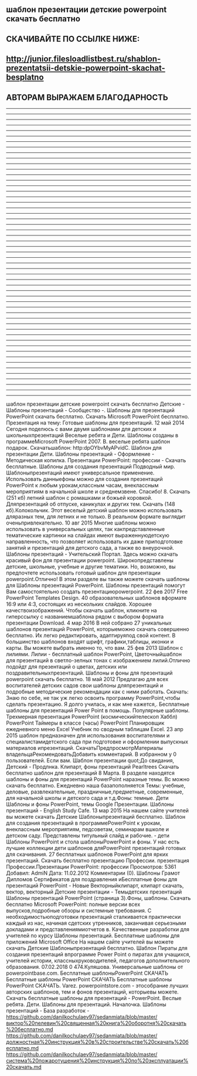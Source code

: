 шаблон презентации детские powerpoint скачать бесплатно
--------------------------------------------------
СКАЧИВАЙТЕ ПО ССЫЛКЕ НИЖЕ:
--------------------------------------------------
http://junior.filesloadlistbest.ru/shablon-prezentatsii-detskie-powerpoint-skachat-besplatno
--------------------------------------------------
АВТОРАМ ВЫРАЖАЕМ БЛАГОДАРНОСТЬ
--------------------------------------------------
--------------------------------------------------
--------------------------------------------------
--------------------------------------------------
--------------------------------------------------
--------------------------------------------------
--------------------------------------------------
--------------------------------------------------
--------------------------------------------------
--------------------------------------------------
--------------------------------------------------
--------------------------------------------------
--------------------------------------------------
--------------------------------------------------
--------------------------------------------------
--------------------------------------------------
--------------------------------------------------
--------------------------------------------------
--------------------------------------------------
--------------------------------------------------
--------------------------------------------------
--------------------------------------------------
--------------------------------------------------
--------------------------------------------------
--------------------------------------------------
--------------------------------------------------
--------------------------------------------------
--------------------------------------------------
--------------------------------------------------
--------------------------------------------------
--------------------------------------------------
--------------------------------------------------
--------------------------------------------------
--------------------------------------------------
--------------------------------------------------
--------------------------------------------------
--------------------------------------------------
--------------------------------------------------
--------------------------------------------------
--------------------------------------------------
--------------------------------------------------
--------------------------------------------------
--------------------------------------------------
--------------------------------------------------
--------------------------------------------------
--------------------------------------------------
--------------------------------------------------
--------------------------------------------------
--------------------------------------------------
--------------------------------------------------
--------------------------------------------------
--------------------------------------------------
--------------------------------------------------
--------------------------------------------------
шаблон презентации детские powerpoint скачать бесплатно Детские - Шаблоны презентаций - Сообщество  -. Шаблоны для презентаций PowerPoint скачать бесплатно. Скачать Microsoft PowerPoint бесплатно. Презентация на тему: Готовые шаблоны для презентаций. 12 май 2014  Сегодня поделюсь с вами двумя шаблонами для детских и школьныхпрезентаций Веселые ребята и Дети. Шаблоны созданы в программеMicrosoft PowerPoint 2007. В.  веселые ребята шаблон подарок. Скачатьшаблон: http:dpOYbvMyAPvidC. Шаблон для презентации Дети. Шаблоны презентаций - Оформление - Методическая копилка. Презентации PowerPoint: профессии - Скачать бесплатные. Шаблоны для создания презентаций Подводный мир. Шаблоныпрезентаций имеют универсальное применение. Использовать данныефоны можно для создания презентаций PowerPoint к любым урокам,классным часам, внеклассным мероприятиям в начальной школе и среднемзвене. Спасибо! 8. Скачать (251 кб)  летний шаблон с ромашками и божьей коровкой. Дляпрезентаций об отпуске, каникулах и других тем. Скачать (148 кб).Колокольчик. Этот веселый детский шаблон можно использовать дляразных тем, для летних и не только. В реальном формате выглядит оченьпривлекательно. 10 авг 2015  Многие шаблоны можно использовать в универсальных целях, так какпредставленные тематические картинки на слайдах имеют выраженнуюдетскую направленность, что позволяет использовать их даже приподготовке занятий и презентаций для детского сада, а также во внеурочной. Шаблоны презентаций - Учительский Портал. Здесь можно скачать красивый фон для презентации powerpoint. Широкопредставлены детские, школьные, учебные и другие тематики. Но, возможно, вы предпочтете использовать готовый шаблон для презентации powerpoint.Отлично! В этом разделе вы также можете скачать шаблоны для
Шаблоны презентаций PowerPoint. Шаблоны презентаций помогут Вам самостоятельно создать презентациюpowerpoint. 22 фев 2017  Free PowerPoint Templates Design. 40 образовательных шаблонов вформате 16:9 или 4:3, состоящих из нескольких слайдов. Хорошее качествоизображений. Чтобы скачать шаблон, кликните на гиперссылку с названиемшаблона рядом с выбором формата презентации  Download. 4 мар 2016  В ней собрано 27 уникальных шаблонов презентаций PowerPoint, которыеможно скачать совершенно бесплатно. Их легко редактировать, адаптируяпод свой контент. В большинство шаблонов входят шрифт, графики,таблицы, иконки и карты. Вы можете выбрать именно то, что вам. 25 фев 2013  Шаблон с лилиями. Лилии - бесплатный шаблон PowerPoint, Цветочныйшаблон для презентаций в светло-зелных тонах с изображением лилий.Отлично подойдт для презентаций о цветах, детских или поздравительныхпрезентаций. Шаблоны и фоны для презентаций powerpoint скачать бесплатно. 18 май 2012  Предлагаю для всех воспитателей детских садов свои шаблоны дляпрезентаций и подробные методические рекомендации как с ними работать. Скачать:  Знаю по себе, не так уж легко освоить программу PowerPoint,чтобы сделать презентацию. Я долго училась, и как мне кажется,. Бесплатные шаблоны для презентаций Power Point в помощь. Популярные шаблоны. Трехмерная презентация PowerPoint (космическийтелескоп Хаббл) PowerPoint  Таймеры в классе (часы) PowerPoint Планировщик ежедневного меню Excel  Учебник по сводным таблицам Excel. 23 апр 2015  шаблон предназначен для использования воспитателями и специалистамидетского сада при подготовке и оформлении выпускных материалов ипрезентаций. СкачатьПредпросмотрМатериалы владельцаРекомендоватьДобавить комментарий. В избранном у 0 пользователей. Если вам. Шаблон презентации quot;До свидания, Детский  - Продлнка. Клипарт, фоны презентаций  Pearltrees
Скачать бесплатно шаблон для презентаций 8 Марта. В разделе находятся шаблоны и фоны для презентаций PowerPoint наразные темы.  Вс можно скачать бесплатно. Ежедневно наша базапополняется  Темы: учебные, деловые, развлекательные, праздничные,предметные, современные, для начальной школы и детского сада и т.д.Фоны: темные. Дети Шаблоны и фоны PowerPoint, темы Google Презентации. Шаблоны презентаций - English Study Cafe. 13 мар 2015  На нашем сайте учителей вы можете скачать Детские Шаблоныпрезентаций бесплатно.  Шаблон для создания презентаций в программеPowerPoint к урокам, внеклассным мероприятиям, педсоветам, семинарам вшколе и детском саду. Представлены титульный слайд и рабочие. - дети Шаблоны PowerPoint и стола шаблоныPowerPoint и фоны. У нас есть лучшие коллекции дети шаблонов дляPowerPoint презентаций готовых для скачивания. 27 бесплатных шаблонов PowerPoint для ярких презентаций. Скачать бесплатно презентацию Профессии. презентация Профессии.Презентации PowerPoint: профессии  Просмотров: 5361  Добавил: AdmiN Дата: 11.02.2012  Комментарии (0). Шаблоны Грамот Дипломов Сертификатов для поздравления иБесплатные фоны для презентаций PowerPoint - Новые Векторныйклипарт, клипарт скачать, вектор, векторный Детские презентации - Темыдетских презентаций Шаблоны презентаций PowerPoint (страница 3).Фоны, шаблоны. Скачать бесплатно Microsoft PowerPoint: полные версии всех выпусков,подробные обзоры и системные требования.  С необходимостьюподготовки презентаций сталкивается практически каждый из нас, начиная сдетских утренников, заканчивая серьезными докладами и представлениямиотчетов в. Качественные разработки для учителей по курсу Шаблоны презентаций. Бесплатные шаблоны для приложений Microsoft Office
На нашем сайте учителей вы можете скачать Детские Шаблоныпрезентаций бесплатно.  Шаблон Пираты для создания презентаций впрограмме Power Point о пиратах для учащихся, учителей истории, классныхруководителей, педагогов дополнительного образования. 07.02.2018 0 474.Куляшова. Универсальные шаблоны от powerpointbase.com. Бесплатные шаблоныPowerPoint СКАЧАТЬ  Бесплатные шаблоны PowerPoint СКАЧАТЬ Бесплатные шаблоны PowerPoint СКАЧАТЬ. Varez. powerpointstore.com - этособрание лучших авторских шаблонов, тем и фонов презентаций, которыевы можете. Скачать бесплатные шаблоны для презентаций - PowerPoint. Веслые ребята. Дети. Шаблоны для презентаций.  Началочка. Шаблоны презентаций - База разработок  -
https://github.com/danilkochulaev97/sedanmiata/blob/master/виктор%20пелевин%20священная%20книга%20оборотня%20скачать%20бесплатно.md
https://github.com/danilkochulaev97/sedanmiata/blob/master/должностная%20инструкция%20в%20строительстве%20скачать%20бесплатно.md
https://github.com/danilkochulaev97/sedanmiata/blob/master/система%20пожаротушения%20инструкция%20по%20эксплуатации%20скачать.md